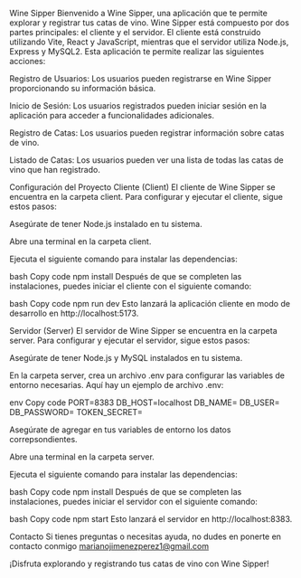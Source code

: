 Wine Sipper
Bienvenido a Wine Sipper, una aplicación que te permite explorar y registrar tus catas de vino. Wine Sipper está compuesto por dos partes principales: el cliente y el servidor. El cliente está construido utilizando Vite, React y JavaScript, mientras que el servidor utiliza Node.js, Express y MySQL2. Esta aplicación te permite realizar las siguientes acciones:

Registro de Usuarios: Los usuarios pueden registrarse en Wine Sipper proporcionando su información básica.

Inicio de Sesión: Los usuarios registrados pueden iniciar sesión en la aplicación para acceder a funcionalidades adicionales.

Registro de Catas: Los usuarios pueden registrar información sobre catas de vino.

Listado de Catas: Los usuarios pueden ver una lista de todas las catas de vino que han registrado.

Configuración del Proyecto
Cliente (Client)
El cliente de Wine Sipper se encuentra en la carpeta client. Para configurar y ejecutar el cliente, sigue estos pasos:

Asegúrate de tener Node.js instalado en tu sistema.

Abre una terminal en la carpeta client.

Ejecuta el siguiente comando para instalar las dependencias:

bash
Copy code
npm install
Después de que se completen las instalaciones, puedes iniciar el cliente con el siguiente comando:

bash
Copy code
npm run dev
Esto lanzará la aplicación cliente en modo de desarrollo en http://localhost:5173.

Servidor (Server)
El servidor de Wine Sipper se encuentra en la carpeta server. Para configurar y ejecutar el servidor, sigue estos pasos:

Asegúrate de tener Node.js y MySQL instalados en tu sistema.

En la carpeta server, crea un archivo .env para configurar las variables de entorno necesarias. Aquí hay un ejemplo de archivo .env:

env
Copy code
PORT=8383
DB_HOST=localhost
DB_NAME=
DB_USER=
DB_PASSWORD=
TOKEN_SECRET=

Asegúrate de agregar en tus variables de entorno los datos correpsondientes.

Abre una terminal en la carpeta server.

Ejecuta el siguiente comando para instalar las dependencias:

bash
Copy code
npm install
Después de que se completen las instalaciones, puedes iniciar el servidor con el siguiente comando:

bash
Copy code
npm start
Esto lanzará el servidor en http://localhost:8383.


Contacto
Si tienes preguntas o necesitas ayuda, no dudes en ponerte en contacto conmigo marianojimenezperez1@gmail.com

¡Disfruta explorando y registrando tus catas de vino con Wine Sipper!
